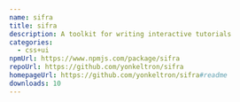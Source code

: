```yaml
---
name: sifra
title: sifra
description: A toolkit for writing interactive tutorials
categories:
  - css+ui
npmUrl: https://www.npmjs.com/package/sifra
repoUrl: https://github.com/yonkeltron/sifra
homepageUrl: https://github.com/yonkeltron/sifra#readme
downloads: 10
---
```

